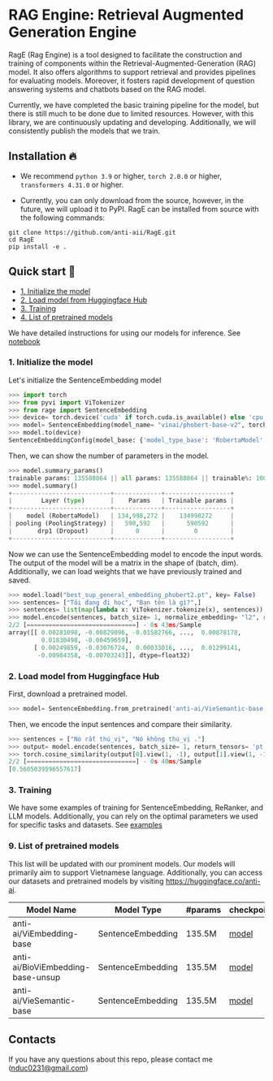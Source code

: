 # RAG Engine: Retrieval Augmented Generation Engine
RagE (Rag Engine) is a tool designed to facilitate the construction and training of components within the Retrieval-Augmented-Generation (RAG) model. It also offers algorithms to support retrieval and provides pipelines for evaluating models. Moreover, it fosters rapid development of question answering systems and chatbots based on the RAG model.

Currently, we have completed the basic training pipeline for the model, but there is still much to be done due to limited resources. However, with this library, we are continuously updating and developing. Additionally, we will consistently publish the models that we train.
## Installation 🔥
- We recommend `python 3.9` or higher, `torch 2.0.0` or higher, `transformers 4.31.0` or higher.

- Currently, you can only download from the source, however, in the future, we will upload it to PyPI. RagE can be installed from source with the following commands: 
```
git clone https://github.com/anti-aii/RagE.git
cd RagE
pip install -e .
```
## Quick start 🥮
- [1. Initialize the model](#initialize_model)
- [2. Load model from Huggingface Hub](#download_hf)
- [3. Training](#training)
- [4. List of pretrained models](#list_pretrained)

We have detailed instructions for using our models for inference. See [notebook](notebook)
### 1. Initialize the model
<a name= 'initialize_model'></a>
Let's initialize the SentenceEmbedding model  

```python
>>> import torch 
>>> from pyvi import ViTokenizer
>>> from rage import SentenceEmbedding
>>> device= torch.device('cuda' if torch.cuda.is_available() else 'cpu')
>>> model= SentenceEmbedding(model_name= "vinai/phobert-base-v2", torch_dtype= torch.float32, aggregation_hidden_states= False, strategy_pooling= "dense_first")
>>> model.to(device)
SentenceEmbeddingConfig(model_base: {'model_type_base': 'RobertaModel', 'model_name': 'vinai/phobert-base-v2', 'type_backbone': 'mlm', 'required_grad_base_model': True, 'aggregation_hidden_states': False, 'concat_embeddings': False, 'dropout': 0.1, 'quantization_config': None}, pooling: {'strategy_pooling': 'dense_first'})
```
Then, we can show the number of parameters in the model.
```python 
>>> model.summary_params()
trainable params: 135588864 || all params: 135588864 || trainable%: 100.0
>>> model.summary()
+---------------------------+-------------+------------------+
|        Layer (type)       |    Params   | Trainable params |
+---------------------------+-------------+------------------+
|    model (RobertaModel)   | 134,998,272 |    134998272     |
| pooling (PoolingStrategy) |   590,592   |      590592      |
|       drp1 (Dropout)      |      0      |        0         |
+---------------------------+-------------+------------------+
```
Now we can use the SentenceEmbedding model to encode the input words. The output of the model will be a matrix in the shape of (batch, dim). Additionally, we can load weights that we have previously trained and saved.
``` python
>>> model.load("best_sup_general_embedding_phobert2.pt", key= False)
>>> sentences= ["Tôi đang đi học", "Bạn tên là gì?",]
>>> sentences= list(map(lambda x: ViTokenizer.tokenize(x), sentences))
>>> model.encode(sentences, batch_size= 1, normalize_embedding= "l2", return_tensors= "np", verbose= 1)
2/2 [==============================] - 0s 43ms/Sample
array([[ 0.00281098, -0.00829096, -0.01582766, ...,  0.00878178,
         0.01830498, -0.00459659],
       [ 0.00249859, -0.03076724,  0.00033016, ...,  0.01299141,
        -0.00984358, -0.00703243]], dtype=float32)
```
### 2. Load model from Huggingface Hub
<a name= 'download_hf'> </a>

First, download a pretrained model. 
```python
>>> model= SentenceEmbedding.from_pretrained('anti-ai/VieSemantic-base')
```
Then, we encode the input sentences and compare their similarity.
```python
>>> sentences = ["Nó rất thú_vị", "Nó không thú_vị ."]
>>> output= model.encode(sentences, batch_size= 1, return_tensors= 'pt')
>>> torch.cosine_similarity(output[0].view(1, -1), output[1].view(1, -1)).cpu().tolist()
2/2 [==============================] - 0s 40ms/Sample
[0.5605039596557617]
```
### 3. Training 
We have some examples of training for SentenceEmbedding, ReRanker, and LLM models. Additionally, you can rely on the optimal parameters we used for specific tasks and datasets. See [examples](examples)
<a name= 'training'></a>

### 9. List of pretrained models
<a name= 'list_pretrained'></a>
This list will be updated with our prominent models. Our models will primarily aim to support Vietnamese language.
Additionally, you can access our datasets and pretrained models by visiting https://huggingface.co/anti-ai.

| Model Name | Model Type | #params | checkpoint|
| - | - | - | - |
| anti-ai/ViEmbedding-base | SentenceEmbedding | 135.5M |[model](https://huggingface.co/anti-ai/ViEmbedding-base) |
| anti-ai/BioViEmbedding-base-unsup | SentenceEmbedding | 135.5M |[model](https://huggingface.co/anti-ai/BioViEmbedding-base-unsup) | 
| anti-ai/VieSemantic-base | SentenceEmbedding | 135.5M |[model](https://huggingface.co/anti-ai/VieSemantic-base) |



## Contacts
If you have any questions about this repo, please contact me (nduc0231@gmail.com)
